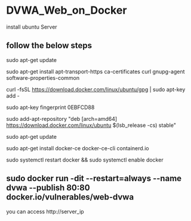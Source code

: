 # DVWA_Web_on_Docker

install ubuntu Server

follow the below steps
----------------------------------------------------------------------------------------------------------
sudo apt-get update

sudo apt-get install apt-transport-https ca-certificates curl gnupg-agent software-properties-common

curl -fsSL https://download.docker.com/linux/ubuntu/gpg | sudo apt-key add -

sudo apt-key fingerprint 0EBFCD88

sudo add-apt-repository "deb [arch=amd64] https://download.docker.com/linux/ubuntu $(lsb_release -cs) stable"

sudo apt-get update

sudo apt-get install docker-ce docker-ce-cli containerd.io


sudo systemctl restart docker && sudo systemctl enable docker


sudo docker run -dit --restart=always  --name dvwa   --publish 80:80   docker.io/vulnerables/web-dvwa
-----------------------------------------------------------------------------------------------------------
you can access http://server_ip


